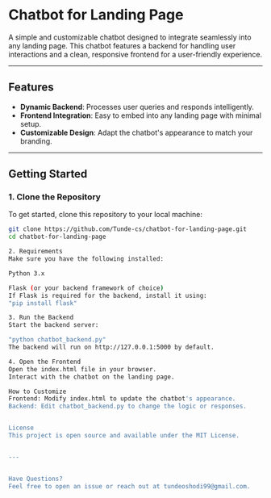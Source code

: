 # Chatbot for Landing Page

A simple and customizable chatbot designed to integrate seamlessly into any landing page. This chatbot features a backend for handling user interactions and a clean, responsive frontend for a user-friendly experience.

---

## Features
- **Dynamic Backend**: Processes user queries and responds intelligently.
- **Frontend Integration**: Easy to embed into any landing page with minimal setup.
- **Customizable Design**: Adapt the chatbot's appearance to match your branding.

---

## Getting Started

### 1. Clone the Repository
To get started, clone this repository to your local machine:
```bash
git clone https://github.com/Tunde-cs/chatbot-for-landing-page.git
cd chatbot-for-landing-page

2. Requirements
Make sure you have the following installed:

Python 3.x

Flask (or your backend framework of choice)
If Flask is required for the backend, install it using: 
"pip install flask"

3. Run the Backend
Start the backend server:

"python chatbot_backend.py"
The backend will run on http://127.0.0.1:5000 by default.

4. Open the Frontend
Open the index.html file in your browser.
Interact with the chatbot on the landing page.

How to Customize
Frontend: Modify index.html to update the chatbot's appearance.
Backend: Edit chatbot_backend.py to change the logic or responses.


License
This project is open source and available under the MIT License.


---


Have Questions?
Feel free to open an issue or reach out at tundeoshodi99@gmail.com.

